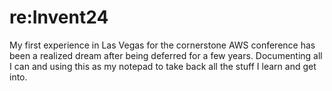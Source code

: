 # re:Invent24

My first experience in Las Vegas for the cornerstone AWS conference has been a realized dream after being deferred for a few years. Documenting all I can and using this as my notepad to take back all the stuff I learn and get into.
